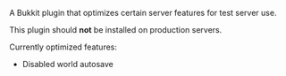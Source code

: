 A Bukkit plugin that optimizes certain server features for test server use.

This plugin should **not** be installed on production servers.

Currently optimized features:
- Disabled world autosave
